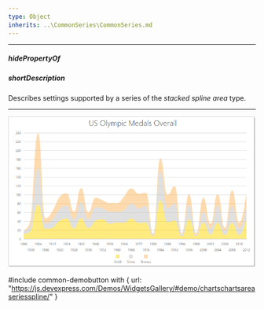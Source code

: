 ```yaml
---
type: Object
inherits: ..\CommonSeries\CommonSeries.md
---
```

---
##### hidePropertyOf

##### shortDescription
Describes settings supported by a series of the *stacked spline area* type.

---
![DevExtreme HTML5 Charts StackedSplineAreaSeriesType](/images/ChartJS/StackedSplineArea.png)

#include common-demobutton with {
    url: "https://js.devexpress.com/Demos/WidgetsGallery/#demo/chartschartsareaseriesspline/"
}